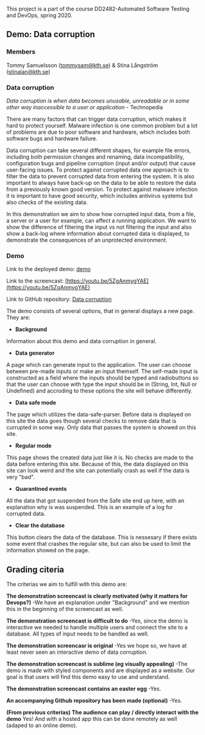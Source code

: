 This project is a part of the course DD2482-Automated Software Testing and DevOps, spring 2020.

## Demo: Data corruption

### Members

Tommy Samuelsson (tommysam@kth.se) & Stina Långström (stinalan@kth.se)

### Data corruption

*Data corruption is when data becomes unusable, unreadable or in some other way inaccessible to a user or application*
\- Technopedia

There are many factors that can trigger data corruption, which makes it hard to protect yourself. Malware infection is one common problem but a lot of problems are due to poor software and hardware, which includes both software bugs and hardware failure.

Data corruption can take several different shapes, for example file errors, including both permission changes and renaming, data incompatibility, configuration bugs and pipeline corruption (input and/or output) that cause user-facing issues. To protect against corrupted data one approach is to filter the data to prevent corrupted data from entering the system. It is also important to always have back-up on the data to be able to restore the data from a previously known good version. To protect against malware infection it is important to have good security, which includes antivirus systems but also checks of the existing data.

In this demonstration we aim to show how corrupted input data, from a file, a server or a user for example, can affect a running application. We want to show the difference of filtering the input vs not filtering the input and also show a back-log where information about corrupted data is displayed, to demonstrate the consequences of an unprotected environment.

### Demo

Link to the deployed demo: [demo](https://dd2482-demo-data-corruption.firebaseapp.com/)

Link to the screencast: [https://youtu.be/5ZgAnmygYAE](https://youtu.be/5ZgAnmygYAE)

Link to GitHub repository: [Data corruption](https://github.com/Zodbigt/dd2482_demo_data_corruption)

The demo consists of several options, that in general displays a new page. They are:

- **Background**

Information about this demo and data corruption in general.

- **Data generator**

A page which can generate input to the application. The user can choose between pre-made inputs or make an input themself. The self-made input is constructed as a field where the inputs should be typed and radiobuttons so that the user can choose with type the input should be in (String, Int, Null or Undefined) and accroding to these options the site will behave differently. 

- **Data safe mode**

The page which utilizes the data-safe-parser. Before data is displayed on this site the data goes though several checks to remove data that is currupted in some way. Only data that passes the system is showed on this site.

- **Regular mode**

This page shows the created data just like it is. No checks are made to the data before entering this site. Because of this, the data displayed on this site can look weird and the site can potentially crash as well if the data is very "bad".

- **Quarantined events**

All the data that got suspended from the Safe site end up here, with an explanation why is was suspended. This is an example of a log for corrupted data.

- **Clear the database**

This button clears the data of the database. This is nessesary if there exists some event that crashes the regular site, but can also be used to limit the information showed on the page.

## Grading citeria

The criterias we aim to fulfill with this demo are:

**The demonstration screencast is clearly motivated (why it matters for Devops?)** -We have an explanation under "Background" and we mention this in the beginning of the screencast as well.

**The demonstration screencast is difficult to do** -Yes, since the demo is interactive we needed to handle multiple users and connect the site to a database. All types of input needs to be handled as well.

**The demonstration screencasr is original** -Yes we hope so, we have at least never seen an interactive demo of data corruption.

**The demonstration screencast is sublime (eg visually appealing)** -The demo is made with styled components and are displayed as a website. Our goal is that users will find this demo easy to use and understand.

**The demonstration screencast contains an easter egg** -Yes.

**An accompanying Github repository has been made (optional)** -Yes.

**(From previous criterias) The audience can play / directly interact with the demo** Yes! And with a hosted app this can be done remotely as well (adaped to an online demo).